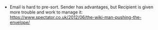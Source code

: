 
* Email is hard to pre-sort. Sender has advantages, but Recipient
  is given more trouble and work to manage it:
  https://www.spectator.co.uk/2012/06/the-wiki-man-pushing-the-envelope/
